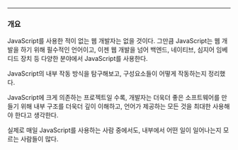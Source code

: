 
---

### 개요

JavaScript를 사용한 적이 없는 웹 개발자는 없을 것이다.
그만큼 JavaScript는 웹 개발을 하기 위해 필수적인 언어이고, 이젠 웹 개발을 넘어 백엔드, 네이티브, 심지어 임베디드 장치 등 다양한 분야에서 JavaScript를 사용한다.

JavaScript의 내부 작동 방식을 탐구해보고, 구성요소들이 어떻게 작동하는지 정리했다.

JavaScript에 크게 의존하는 프로젝트일 수록, 개발자는 더욱더 좋은 소프트웨어를 만들기 위해 내부 구조를 더욱더 깊이 이해하고, 언어가 제공하는 모든 것을 최대한 사용해야 한다고 생각한다. 

실제로 매일 JavaScript를 사용하는 사람 중에서도, 내부에서 어떤 일이 일어나는지 모르는 사람들이 많다.